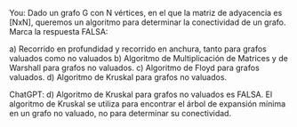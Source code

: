 You:
Dado un grafo G con N vértices, en el que la matriz de adyacencia es [NxN], queremos un algoritmo para determinar la conectividad de un grafo. Marca la respuesta FALSA:

a) Recorrido en profundidad y recorrido en anchura, tanto para grafos valuados como no valuados
b) Algoritmo de Multiplicación de Matrices y de Warshall para grafos no valuados.
c) Algoritmo de Floyd para grafos valuados.
d) Algoritmo de Kruskal para grafos no valuados.

ChatGPT:
d) Algoritmo de Kruskal para grafos no valuados es FALSA. El algoritmo de Kruskal se utiliza para encontrar el árbol de expansión mínima en un grafo no valuado, no para determinar su conectividad.
